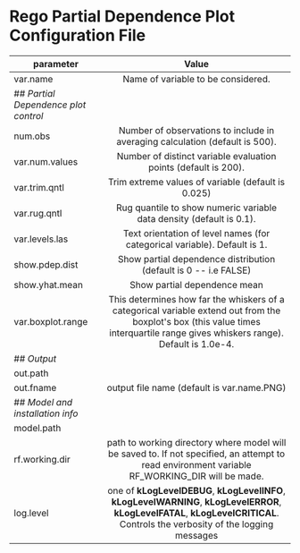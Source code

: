 # Rego Partial Dependence Plot Configuration File
| parameter  | Value|
| -------------- |:-----:|
| var.name | Name of variable to be considered. |
| ## *Partial Dependence plot control*  || 
| num.obs | Number of observations to include in averaging calculation (default is 500).|
| var.num.values | Number of distinct variable evaluation points (default is 200).|
| var.trim.qntl | Trim extreme values of variable (default is 0.025) |
| var.rug.qntl | Rug quantile to show numeric variable data density (default is 0.1). |
| var.levels.las |Text orientation of level names (for categorical variable). Default is 1. |
| show.pdep.dist | Show partial dependence distribution (default is 0 -- i.e FALSE)|
| show.yhat.mean | Show partial dependence mean|
| var.boxplot.range | This determines how far the whiskers of a categorical variable extend out from the boxplot's box (this value times interquartile range gives whiskers range). Default is 1.0e-4.|
| ## *Output*  || 
| out.path | |
| out.fname | output file name (default is var.name.PNG) |
| ## *Model and installation info*  || 
| model.path | |
| rf.working.dir | path to working directory where model will be saved to. If not specified, an attempt to read environment variable RF_WORKING_DIR will be made.| 
|log.level | one of **kLogLevelDEBUG**, **kLogLevelINFO**, **kLogLevelWARNING**, **kLogLevelERROR**, **kLogLevelFATAL**, **kLogLevelCRITICAL**. Controls the verbosity of the logging messages|



